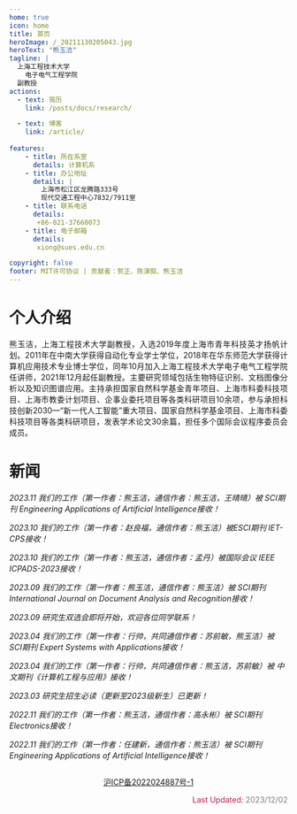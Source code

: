 ```yaml
---
home: true
icon: home
title: 首页
heroImage: /_20211130205043.jpg
heroText: "熊玉洁"
tagline: |
  上海工程技术大学
    电子电气工程学院 
  副教授 
actions:
  - text: 简历
    link: /posts/docs/research/

  - text: 博客
    link: /article/
    
features:
    - title: 所在系室
      details: 计算机系
    - title: 办公地址
      details: |
        上海市松江区龙腾路333号
        现代交通工程中心7832/7911室
    - title: 联系电话
      details: 
       +86-021-37660073   
    - title: 电子邮箱
      details: 
       xiong@sues.edu.cn 

copyright: false
footer: MIT许可协议 | 贡献者：贺正、陈演叙、熊玉洁
---
```


# 个人介绍
<p align="justify">熊玉洁，上海工程技术大学副教授，入选2019年度上海市青年科技英才扬帆计划。2011年在中南大学获得自动化专业学士学位，2018年在华东师范大学获得计算机应用技术专业博士学位，同年10月加入上海工程技术大学电子电气工程学院任讲师，2021年12月起任副教授。主要研究领域包括生物特征识别、文档图像分析以及知识图谱应用。主持承担国家自然科学基金青年项目、上海市科委科技项目、上海市教委计划项目、企事业委托项目等各类科研项目10余项，参与承担科技创新2030—“新一代人工智能”重大项目、国家自然科学基金项目、上海市科委科技项目等各类科研项目，发表学术论文30余篇，担任多个国际会议程序委员会成员。</p>
 
# 新闻

*2023.11 我们的工作（第一作者：熊玉洁，通信作者：熊玉洁，王晴晴）被 SCI期刊 Engineering Applications of Artificial Intelligence接收！*

*2023.10 我们的工作（第一作者：赵良福，通信作者：熊玉洁）被ESCI期刊 IET-CPS接收！*

*2023.10 我们的工作（第一作者：熊玉洁，通信作者：孟丹）被国际会议 IEEE ICPADS-2023接收！*

*2023.09 我们的工作（第一作者：熊玉洁，通信作者：熊玉洁）被 SCI期刊 International Journal on Document Analysis and Recognition接收！*

*2023.09 研究生双选会即将开始，欢迎各位同学联系！*

*2023.04 我们的工作（第一作者：行帅，共同通信作者：苏前敏，熊玉洁）被 SCI期刊 Expert Systems with Applications接收！*

*2023.04 我们的工作（第一作者：行帅，共同通信作者：熊玉洁，苏前敏）被 中文期刊《计算机工程与应用》接收！*

*2023.03 研究生招生必读（更新至2023级新生）已更新！*

*2022.11 我们的工作（第一作者：熊玉洁，通信作者：高永彬）被 SCI期刊 Electronics接收！*

*2022.11 我们的工作（第一作者：任建新，通信作者：熊玉洁）被 SCI期刊 Engineering Applications of Artificial Intelligence接收！*

<!--*2022.10 恭喜任建新同学获得2022年研究生国家奖学金！[链接](https://www.sues.edu.cn/90/b7/c17465a233655/page.htm)*-->

<!--*2022.10 我们的工作（第一作者：任建新，通信作者：熊玉洁）被国际会议 IEEE UIC-2022接收！*-->

<!--*2022.09 本人被邀请为国际会议 IEEE UIC-2022的TPC成员，欢迎大家投稿!*-->

<!--*2022.08 我们的工作（第一作者：任建新，通信作者：熊玉洁）被 SCI期刊 Neural Processing Letters接收！*--> 

<!--*2022.08 我们的工作（第一作者：陈珏，通信作者：熊玉洁）被国际会议 IEEE CPSCom-2022接收！*--> 

<!--*2022.07 我们的工作（第一作者：陈珏，通信作者：熊玉洁）被 SCI期刊 Computer Communications接收！*-->

<div style="display:flex;justify-content:center;">
<p><a href="https://beian.miit.gov.cn">沪ICP备2022024887号-1</a></p>
</div>
<div style="display:flex;justify-content:flex-end;">
<div style="color:#ba1a55">Last Updated: <span style="color:grey">2023/12/02</span></div>
</div>
